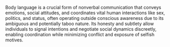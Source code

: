 Body language is a crucial form of nonverbal communication that conveys emotions, social attitudes, and coordinates vital human interactions like sex, politics, and status, often operating outside conscious awareness due to its ambiguous and potentially taboo nature. Its honesty and subtlety allow individuals to signal intentions and negotiate social dynamics discreetly, enabling coordination while minimizing conflict and exposure of selfish motives.

